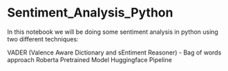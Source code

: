# Sentiment_Analysis_Python

In this notebook we will be doing some sentiment analysis in python using two different techniques:

VADER (Valence Aware Dictionary and sEntiment Reasoner) - Bag of words approach
Roberta Pretrained Model
Huggingface Pipeline
